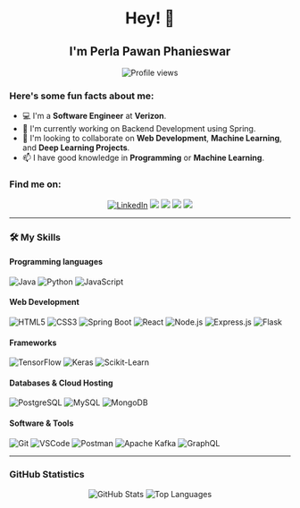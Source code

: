 <h1 align="center">Hey! 👋</h1>
<h2 align="center">I'm Perla Pawan Phanieswar</h2>

<p align="center">
  <img src="https://komarev.com/ghpvc/?username=pawanperla&color=green" alt="Profile views" />
</p>

### Here's some fun facts about me:

- 💻 I'm a **Software Engineer** at **Verizon**.
- 🚀 I'm currently working on Backend Development using Spring.
- 🤝 I'm looking to collaborate on **Web Development**, **Machine Learning**, and **Deep Learning Projects**.
- 📫 I have good knowledge in **Programming** or **Machine Learning**.

### Find me on:

<p align="center">
  <a href="https://www.linkedin.com/in/perlapawanphanieswar/"><img alt="LinkedIn" src="https://img.shields.io/badge/LinkedIn-blue?logo=linkedin&style=for-the-badge"/></a>
  <a href="mailto:perlapawan25@gmail.com"><img src="https://img.shields.io/badge/-Gmail-D14836?style=for-the-badge&logo=Gmail&logoColor=white"></a>
  <a href="https://medium.com/@pawanphanieswar"><img src="https://img.shields.io/badge/Medium-black?style=for-the-badge&logo=medium&logoColor=white"/></a>
  <a href="https://x.com/pawan250604"><img src="https://img.shields.io/badge/Twitter-blue?style=for-the-badge&logo=twitter&logoColor=white"/></a>
  <a href="https://www.instagram.com/_pawan25_"><img src="https://img.shields.io/badge/Instagram-E4405F?style=for-the-badge&logo=instagram&logoColor=white"/></a>
</p>


---

### 🛠️ My Skills

#### Programming languages
![Java](https://img.shields.io/badge/Java-007396?style=for-the-badge&logo=java&logoColor=white)
![Python](https://img.shields.io/badge/Python-FFD43B?style=for-the-badge&logo=python&logoColor=blue)
![JavaScript](https://img.shields.io/badge/JavaScript-F7DF1E?style=for-the-badge&logo=javascript&logoColor=black)

#### Web Development
![HTML5](https://img.shields.io/badge/HTML5-E34F26?style=for-the-badge&logo=html5&logoColor=white)
![CSS3](https://img.shields.io/badge/CSS3-1572B6?style=for-the-badge&logo=css3&logoColor=white)
![Spring Boot](https://img.shields.io/badge/Spring_Boot-6DB33F?style=for-the-badge&logo=springboot&logoColor=white)
![React](https://img.shields.io/badge/React-61DAFB?style=for-the-badge&logo=react&logoColor=black)
![Node.js](https://img.shields.io/badge/Node.js-339933?style=for-the-badge&logo=nodedotjs&logoColor=white)
![Express.js](https://img.shields.io/badge/Express.js-000000?style=for-the-badge&logo=express&logoColor=white)
![Flask](https://img.shields.io/badge/Flask-000000?style=for-the-badge&logo=flask&logoColor=white)

#### Frameworks
![TensorFlow](https://img.shields.io/badge/TensorFlow-FF6F00?style=for-the-badge&logo=tensorflow&logoColor=white)
![Keras](https://img.shields.io/badge/Keras-D00000?style=for-the-badge&logo=keras&logoColor=white)
![Scikit-Learn](https://img.shields.io/badge/Scikit--Learn-F7931E?style=for-the-badge&logo=scikit-learn&logoColor=white)

#### Databases & Cloud Hosting
![PostgreSQL](https://img.shields.io/badge/PostgreSQL-4169E1?style=for-the-badge&logo=postgresql&logoColor=white)
![MySQL](https://img.shields.io/badge/MySQL-4479A1?style=for-the-badge&logo=mysql&logoColor=white)
![MongoDB](https://img.shields.io/badge/MongoDB-47A248?style=for-the-badge&logo=mongodb&logoColor=white)

#### Software & Tools
![Git](https://img.shields.io/badge/Git-F05032?style=for-the-badge&logo=git&logoColor=white)
![VSCode](https://img.shields.io/badge/VSCode-007ACC?style=for-the-badge&logo=visual-studio-code&logoColor=white)
![Postman](https://img.shields.io/badge/Postman-FF6C37?style=for-the-badge&logo=postman&logoColor=white)
![Apache Kafka](https://img.shields.io/badge/Apache_Kafka-231F20?style=for-the-badge&logo=apachekafka&logoColor=white)
![GraphQL](https://img.shields.io/badge/GraphQL-E10098?style=for-the-badge&logo=graphql&logoColor=white)

---

### GitHub Statistics

<p align="center">
  <img src="https://github-readme-stats.vercel.app/api?username=pawanperla&show_icons=true&theme=radical" alt="GitHub Stats" />
  <img src="https://github-readme-stats.vercel.app/api/top-langs/?username=pawanperla&layout=compact&theme=radical" alt="Top Languages" />
</p>

